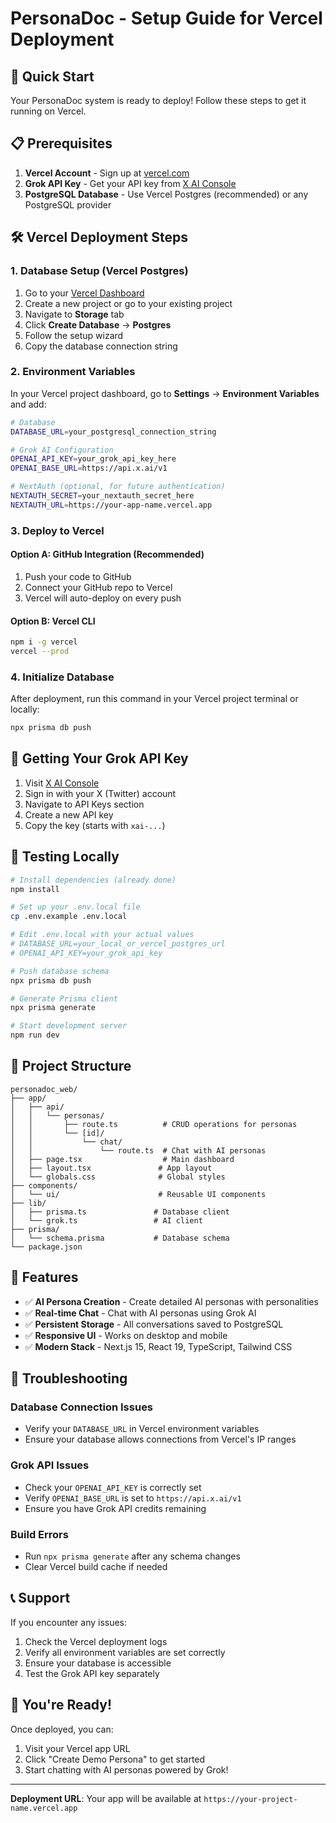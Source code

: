 # PersonaDoc - Setup Guide for Vercel Deployment

## 🚀 Quick Start

Your PersonaDoc system is ready to deploy! Follow these steps to get it running on Vercel.

## 📋 Prerequisites

1. **Vercel Account** - Sign up at [vercel.com](https://vercel.com)
2. **Grok API Key** - Get your API key from [X AI Console](https://console.x.ai)
3. **PostgreSQL Database** - Use Vercel Postgres (recommended) or any PostgreSQL provider

## 🛠️ Vercel Deployment Steps

### 1. Database Setup (Vercel Postgres)

1. Go to your [Vercel Dashboard](https://vercel.com/dashboard)
2. Create a new project or go to your existing project
3. Navigate to **Storage** tab
4. Click **Create Database** → **Postgres**
5. Follow the setup wizard
6. Copy the database connection string

### 2. Environment Variables

In your Vercel project dashboard, go to **Settings** → **Environment Variables** and add:

```bash
# Database
DATABASE_URL=your_postgresql_connection_string

# Grok AI Configuration
OPENAI_API_KEY=your_grok_api_key_here
OPENAI_BASE_URL=https://api.x.ai/v1

# NextAuth (optional, for future authentication)
NEXTAUTH_SECRET=your_nextauth_secret_here
NEXTAUTH_URL=https://your-app-name.vercel.app
```

### 3. Deploy to Vercel

#### Option A: GitHub Integration (Recommended)
1. Push your code to GitHub
2. Connect your GitHub repo to Vercel
3. Vercel will auto-deploy on every push

#### Option B: Vercel CLI
```bash
npm i -g vercel
vercel --prod
```

### 4. Initialize Database

After deployment, run this command in your Vercel project terminal or locally:

```bash
npx prisma db push
```

## 🎯 Getting Your Grok API Key

1. Visit [X AI Console](https://console.x.ai)
2. Sign in with your X (Twitter) account
3. Navigate to API Keys section
4. Create a new API key
5. Copy the key (starts with `xai-...`)

## 🧪 Testing Locally

```bash
# Install dependencies (already done)
npm install

# Set up your .env.local file
cp .env.example .env.local

# Edit .env.local with your actual values
# DATABASE_URL=your_local_or_vercel_postgres_url
# OPENAI_API_KEY=your_grok_api_key

# Push database schema
npx prisma db push

# Generate Prisma client
npx prisma generate

# Start development server
npm run dev
```

## 📁 Project Structure

```
personadoc_web/
├── app/
│   ├── api/
│   │   └── personas/
│   │       ├── route.ts          # CRUD operations for personas
│   │       └── [id]/
│   │           └── chat/
│   │               └── route.ts  # Chat with AI personas
│   ├── page.tsx                  # Main dashboard
│   ├── layout.tsx               # App layout
│   └── globals.css              # Global styles
├── components/
│   └── ui/                      # Reusable UI components
├── lib/
│   ├── prisma.ts               # Database client
│   └── grok.ts                 # AI client
├── prisma/
│   └── schema.prisma           # Database schema
└── package.json
```

## 🎨 Features

- ✅ **AI Persona Creation** - Create detailed AI personas with personalities
- ✅ **Real-time Chat** - Chat with AI personas using Grok AI
- ✅ **Persistent Storage** - All conversations saved to PostgreSQL
- ✅ **Responsive UI** - Works on desktop and mobile
- ✅ **Modern Stack** - Next.js 15, React 19, TypeScript, Tailwind CSS

## 🔧 Troubleshooting

### Database Connection Issues
- Verify your `DATABASE_URL` in Vercel environment variables
- Ensure your database allows connections from Vercel's IP ranges

### Grok API Issues
- Check your `OPENAI_API_KEY` is correctly set
- Verify `OPENAI_BASE_URL` is set to `https://api.x.ai/v1`
- Ensure you have Grok API credits remaining

### Build Errors
- Run `npx prisma generate` after any schema changes
- Clear Vercel build cache if needed

## 📞 Support

If you encounter any issues:
1. Check the Vercel deployment logs
2. Verify all environment variables are set correctly
3. Ensure your database is accessible
4. Test the Grok API key separately

## 🎉 You're Ready!

Once deployed, you can:
1. Visit your Vercel app URL
2. Click "Create Demo Persona" to get started
3. Start chatting with AI personas powered by Grok!

---

**Deployment URL**: Your app will be available at `https://your-project-name.vercel.app`

